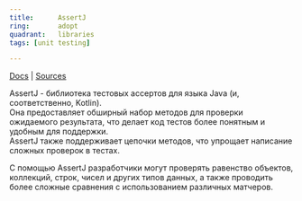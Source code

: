 ```yaml
---
title:      AssertJ
ring:       adopt
quadrant:   libraries
tags: [unit testing]

---
```


[Docs](https://assertj.github.io/doc/) | [Sources](https://github.com/assertj/assertj)

AssertJ - библиотека тестовых ассертов для языка Java (и, соответственно, Kotlin).  
Она предоставляет обширный набор методов для проверки ожидаемого результата, что делает код тестов более понятным и удобным для поддержки.  
AssertJ также поддерживает цепочки методов, что упрощает написание сложных проверок в тестах.

С помощью AssertJ разработчики могут проверять равенство объектов, коллекций, строк, чисел и других типов данных, а также проводить более сложные сравнения с использованием различных матчеров.  
